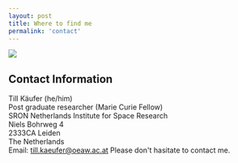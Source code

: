 ```yaml
---
layout: post
title: Where to find me
permalink: 'contact'
---
```


[<img src="/images/elie.gif" class="fit image">](/contact)


## Contact Information

Till Käufer (he/him)  
Post graduate researcher (Marie Curie Fellow)  
SRON Netherlands Institute for Space Research  
Niels Bohrweg 4  
2333CA Leiden  
The Netherlands  
Email: till.kaeufer@oeaw.ac.at
Please don't hasitate to contact me. 
